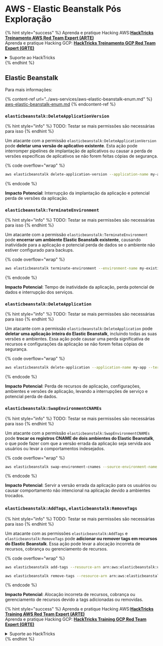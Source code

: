 # AWS - Elastic Beanstalk Pós Exploração

{% hint style="success" %}
Aprenda e pratique Hacking AWS:<img src="../../../.gitbook/assets/image (1) (1) (1) (1).png" alt="" data-size="line">[**HackTricks Treinamento AWS Red Team Expert (ARTE)**](https://training.hacktricks.xyz/courses/arte)<img src="../../../.gitbook/assets/image (1) (1) (1) (1).png" alt="" data-size="line">\
Aprenda e pratique Hacking GCP: <img src="../../../.gitbook/assets/image (2) (1).png" alt="" data-size="line">[**HackTricks Treinamento GCP Red Team Expert (GRTE)**<img src="../../../.gitbook/assets/image (2) (1).png" alt="" data-size="line">](https://training.hacktricks.xyz/courses/grte)

<details>

<summary>Suporte ao HackTricks</summary>

* Confira os [**planos de assinatura**](https://github.com/sponsors/carlospolop)!
* **Junte-se ao** 💬 [**grupo do Discord**](https://discord.gg/hRep4RUj7f) ou ao [**grupo do telegram**](https://t.me/peass) ou **siga**-nos no **Twitter** 🐦 [**@hacktricks\_live**](https://twitter.com/hacktricks_live)**.**
* **Compartilhe truques de hacking enviando PRs para os repositórios do** [**HackTricks**](https://github.com/carlospolop/hacktricks) e [**HackTricks Cloud**](https://github.com/carlospolop/hacktricks-cloud).

</details>
{% endhint %}

## Elastic Beanstalk

Para mais informações:

{% content-ref url="../aws-services/aws-elastic-beanstalk-enum.md" %}
[aws-elastic-beanstalk-enum.md](../aws-services/aws-elastic-beanstalk-enum.md)
{% endcontent-ref %}

### `elasticbeanstalk:DeleteApplicationVersion`

{% hint style="info" %}
TODO: Testar se mais permissões são necessárias para isso
{% endhint %}

Um atacante com a permissão `elasticbeanstalk:DeleteApplicationVersion` pode **deletar uma versão de aplicativo existente**. Esta ação pode interromper pipelines de implantação de aplicativos ou causar a perda de versões específicas de aplicativos se não forem feitas cópias de segurança.

{% code overflow="wrap" %}
```bash
aws elasticbeanstalk delete-application-version --application-name my-app --version-label my-version
```
{% endcode %}

**Impacto Potencial**: Interrupção da implantação da aplicação e potencial perda de versões da aplicação.

### `elasticbeanstalk:TerminateEnvironment`

{% hint style="info" %}
TODO: Testar se mais permissões são necessárias para isso
{% endhint %}

Um atacante com a permissão `elasticbeanstalk:TerminateEnvironment` pode **encerrar um ambiente Elastic Beanstalk existente**, causando inatividade para a aplicação e potencial perda de dados se o ambiente não estiver configurado para backups.

{% code overflow="wrap" %}
```bash
aws elasticbeanstalk terminate-environment --environment-name my-existing-env
```
{% endcode %}

**Impacto Potencial**: Tempo de inatividade da aplicação, perda potencial de dados e interrupção dos serviços.

### `elasticbeanstalk:DeleteApplication`

{% hint style="info" %}
TODO: Testar se mais permissões são necessárias para isso
{% endhint %}

Um atacante com a permissão `elasticbeanstalk:DeleteApplication` pode **deletar uma aplicação inteira do Elastic Beanstalk**, incluindo todas as suas versões e ambientes. Essa ação pode causar uma perda significativa de recursos e configurações da aplicação se não forem feitas cópias de segurança.

{% code overflow="wrap" %}
```bash
aws elasticbeanstalk delete-application --application-name my-app --terminate-env-by-force
```
{% endcode %}

**Impacto Potencial**: Perda de recursos de aplicação, configurações, ambientes e versões de aplicação, levando a interrupções de serviço e potencial perda de dados.

### `elasticbeanstalk:SwapEnvironmentCNAMEs`

{% hint style="info" %}
TODO: Testar se mais permissões são necessárias para isso
{% endhint %}

Um atacante com a permissão `elasticbeanstalk:SwapEnvironmentCNAMEs` pode **trocar os registros CNAME de dois ambientes do Elastic Beanstalk**, o que pode fazer com que a versão errada da aplicação seja servida aos usuários ou levar a comportamentos indesejados.

{% code overflow="wrap" %}
```bash
aws elasticbeanstalk swap-environment-cnames --source-environment-name my-env-1 --destination-environment-name my-env-2
```
{% endcode %}

**Impacto Potencial**: Servir a versão errada da aplicação para os usuários ou causar comportamento não intencional na aplicação devido a ambientes trocados.

### `elasticbeanstalk:AddTags`, `elasticbeanstalk:RemoveTags`

{% hint style="info" %}
TODO: Testar se mais permissões são necessárias para isso
{% endhint %}

Um atacante com as permissões `elasticbeanstalk:AddTags` e `elasticbeanstalk:RemoveTags` pode **adicionar ou remover tags em recursos do Elastic Beanstalk**. Essa ação pode levar a alocação incorreta de recursos, cobrança ou gerenciamento de recursos.

{% code overflow="wrap" %}
```bash
aws elasticbeanstalk add-tags --resource-arn arn:aws:elasticbeanstalk:us-west-2:123456789012:environment/my-app/my-env --tags Key=MaliciousTag,Value=1

aws elasticbeanstalk remove-tags --resource-arn arn:aws:elasticbeanstalk:us-west-2:123456789012:environment/my-app/my-env --tag-keys MaliciousTag
```
{% endcode %}

**Impacto Potencial**: Alocação incorreta de recursos, cobrança ou gerenciamento de recursos devido a tags adicionadas ou removidas.

{% hint style="success" %}
Aprenda e pratique Hacking AWS:<img src="../../../.gitbook/assets/image (1) (1) (1) (1).png" alt="" data-size="line">[**HackTricks Training AWS Red Team Expert (ARTE)**](https://training.hacktricks.xyz/courses/arte)<img src="../../../.gitbook/assets/image (1) (1) (1) (1).png" alt="" data-size="line">\
Aprenda e pratique Hacking GCP: <img src="../../../.gitbook/assets/image (2) (1).png" alt="" data-size="line">[**HackTricks Training GCP Red Team Expert (GRTE)**<img src="../../../.gitbook/assets/image (2) (1).png" alt="" data-size="line">](https://training.hacktricks.xyz/courses/grte)

<details>

<summary>Suporte ao HackTricks</summary>

* Confira os [**planos de assinatura**](https://github.com/sponsors/carlospolop)!
* **Junte-se ao** 💬 [**grupo do Discord**](https://discord.gg/hRep4RUj7f) ou ao [**grupo do telegram**](https://t.me/peass) ou **siga**-nos no **Twitter** 🐦 [**@hacktricks\_live**](https://twitter.com/hacktricks_live)**.**
* **Compartilhe truques de hacking enviando PRs para o** [**HackTricks**](https://github.com/carlospolop/hacktricks) e [**HackTricks Cloud**](https://github.com/carlospolop/hacktricks-cloud) repositórios do github.

</details>
{% endhint %}

